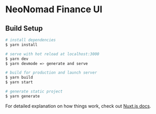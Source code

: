 # NeoNomad Finance UI

## Build Setup

```bash
# install dependencies
$ yarn install

# serve with hot reload at localhost:3000
$ yarn dev
$ yarn devmode => generate and serve

# build for production and launch server
$ yarn build
$ yarn start

# generate static project
$ yarn generate
```

For detailed explanation on how things work, check out [Nuxt.js docs](https://nuxtjs.org).
